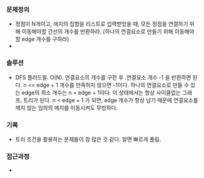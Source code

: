 ### 문제정의
- 정점이 N개이고, 에지의 집합을 리스트로 입력받았을 때, 모든 정점을 연결하기 위해 이동해야할 간선의 개수를 반환하라. (하나의 연결요소로 만들기 위해 이동해야할 edge 개수를 구하라)
- 
### 솔루션
- DFS 플러드필. O(N). 연결요소의 개수를 구한 후 .연결요소 개수 -1 을 반환하면 된다. n <= edge + 1 개수를 만족하지 않으면 -1이다. 하나의 연결요소로 만들 수 있는 edge의 최소 개수는 n = edge + 1이다. 이 상태에서는 항상 사이클없는 그래프, 트리가 된다. n < edge + 1 가 되면, edge 개수가 항상 남기 때문에 연결요소를 깨지 않는 임의의 에지를 이동시켜도 무방하다.

### 기록
- 트리 조건을 활용하는 문제들이 참 많은 것 같다. 알면 빠르게 풀림.

### 접근과정
- 
